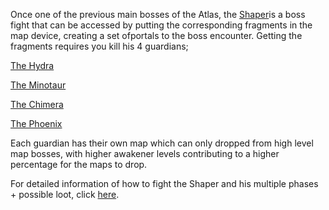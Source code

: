 Once one of the previous main bosses of the Atlas, the [Shaper](<https://pathofexile.gamepedia.com/The_Shaper>)is a boss fight that can be accessed by putting the corresponding fragments in the map device, creating a set ofportals to the boss encounter. Getting the fragments requires you kill his 4 guardians;<br>

[The Hydra](<https://www.poelab.com/guardian-of-the-hydra/>)<br>

[The Minotaur](<https://www.poelab.com/guardian-of-the-Minotaur/>)<br>

[The Chimera](<https://www.poelab.com/guardian-of-the-Chimera/>)<br>

[The Phoenix](<https://www.poelab.com/guardian-of-the-Phoenix/>)<br>

Each guardian has their own map which can only dropped from high level map bosses, with higher awakener levels contributing to a higher percentage for the maps to drop.<br>

For detailed information of how to fight the Shaper and his multiple phases + possible loot, click [here](<https://www.poelab.com/the-shaper-master-of-the-void/>).
